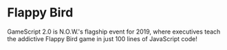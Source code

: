 # Flappy Bird

GameScript 2.0 is N.O.W.'s flagship event for 2019, where executives teach the addictive Flappy Bird game in just 100 lines of JavaScript code!
